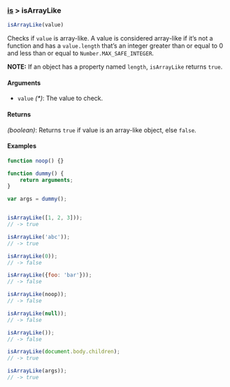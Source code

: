### [is](../) > isArrayLike

```js
isArrayLike(value)
```

Checks if `value` is array-like.
A value is considered array-like if it’s not a function and has a `value.length` that’s an
integer greater than or equal to 0 and less than or equal to `Number.MAX_SAFE_INTEGER`.

**NOTE:** If an object has a property named `length`, `isArrayLike` returns `true`.

#### Arguments

- `value` _(*)_: The value to check.

#### Returns

_(boolean)_: Returns `true` if value is an array-like object, else `false`.

#### Examples
```js
function noop() {}

function dummy() {
    return arguments;
}

var args = dummy();


isArrayLike([1, 2, 3]));
// -> true

isArrayLike('abc'));
// -> true

isArrayLike(0));
// -> false

isArrayLike({foo: 'bar'}));
// -> false

isArrayLike(noop));
// -> false

isArrayLike(null));
// -> false

isArrayLike());
// -> false

isArrayLike(document.body.children);
// -> true

isArrayLike(args));
// -> true
```
